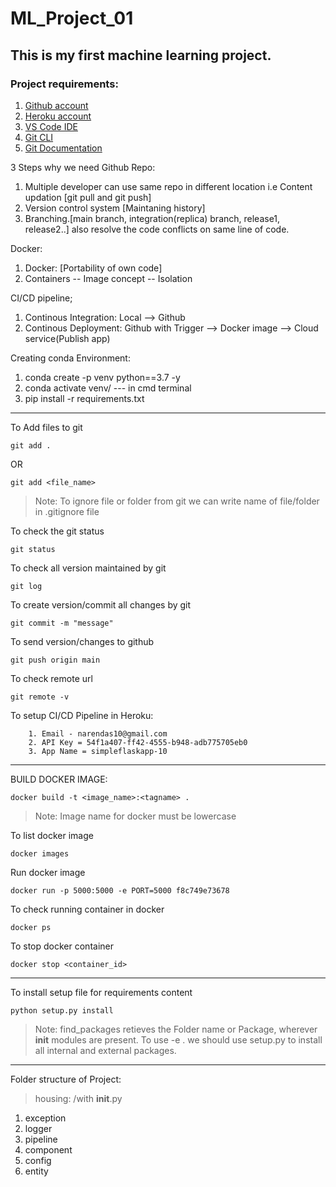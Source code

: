 # ML_Project_01
## This is my first machine learning project.

### Project requirements:

1. [Github account](https://github.com/)
2. [Heroku account](https://id.heroku.com/login)
3. [VS Code IDE](https://code.visualstudio.com/download)
4. [Git CLI](https://git-scm.com/downloads)
5. [Git Documentation](https://git-scm.com/docs/gittutorial)

3 Steps why we need Github Repo:
1. Multiple developer can use same repo in different location i.e Content updation [git pull and git push]
2. Version control system [Maintaning history]
3. Branching.[main branch, integration(replica) branch, release1, release2..]
    also resolve the code conflicts on same line of code.

Docker:
1. Docker: [Portability of own code]
2. Containers -- Image concept -- Isolation

CI/CD pipeline;
1. Continous Integration: Local --> Github
2. Continous Deployment: Github with Trigger --> Docker image --> Cloud service(Publish app)

Creating conda Environment:
1. conda create -p venv python==3.7 -y
2. conda activate venv/     --- in cmd terminal
3. pip install -r requirements.txt

-----------------------------------------------------------------------------------------------
To Add files to git
```
git add .
```
OR
```
git add <file_name>
```
> Note: To ignore file or folder from git we can write name of file/folder in .gitignore file

To check the git status
```
git status
```
To check all version maintained by git
```
git log
```
To create version/commit all changes by git
```
git commit -m "message"
```
To send version/changes to github
```
git push origin main
```
To check remote url
```
git remote -v
```

To setup CI/CD Pipeline in Heroku:
```
    1. Email - narendas10@gmail.com
    2. API Key = 54f1a407-ff42-4555-b948-adb775705eb0
    3. App Name = simpleflaskapp-10
```
-----------------------------------------------------------------------------------------------

BUILD DOCKER IMAGE:
```
docker build -t <image_name>:<tagname> .
```
> Note: Image name for docker must be lowercase

To list docker image
```
docker images
```
Run docker image
```
docker run -p 5000:5000 -e PORT=5000 f8c749e73678
```
To check running container in docker
```
docker ps
```
To stop docker container
```
docker stop <container_id>
```
-----------------------------------------------------------------------------------------------

To install setup file for requirements content
```
python setup.py install
```
> Note: find_packages retieves the Folder name or Package, wherever __init__ modules are present.
    To use -e . we should use setup.py to install all internal and external packages.

-----------------------------------------------------------------------------------------------

Folder structure of Project:
> housing:   /with __init__.py
1. exception
2. logger
3. pipeline
4. component
5. config
6. entity


